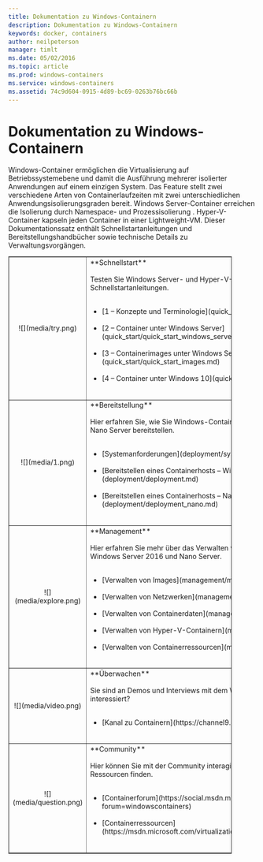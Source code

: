 ```yaml
---
title: Dokumentation zu Windows-Containern
description: Dokumentation zu Windows-Containern
keywords: docker, containers
author: neilpeterson
manager: timlt
ms.date: 05/02/2016
ms.topic: article
ms.prod: windows-containers
ms.service: windows-containers
ms.assetid: 74c9d604-0915-4d89-bc69-0263b76bc66b
---
```


# Dokumentation zu Windows-Containern

Windows-Container ermöglichen die Virtualisierung auf Betriebssystemebene und damit die Ausführung mehrerer isolierter Anwendungen auf einem einzigen System. Das Feature stellt zwei verschiedene Arten von Containerlaufzeiten mit zwei unterschiedlichen Anwendungsisolierungsgraden bereit. Windows Server-Container erreichen die Isolierung durch Namespace- und Prozessisolierung . Hyper-V-Container kapseln jeden Container in einer Lightweight-VM. Dieser Dokumentationssatz enthält Schnellstartanleitungen und Bereitstellungshandbücher sowie technische Details zu Verwaltungsvorgängen.

<table border="1" style="background-color:FFFFCC;border-collapse:collapse;border:1px solid FFCC00;color:000000;width:90%" cellpadding="25" cellspacing="5">
<tr>
<td ><center>![](media/try.png)</center></td>
<td>**Schnellstart**<br /><br />
Testen Sie Windows Server- und Hyper-V-Container mithilfe der folgenden Schnellstartanleitungen.<br /><br />
<ul>
<li>[1 – Konzepte und Terminologie](quick_start/quick_start.md)<br /><br /></li>
<li>[2 – Container unter Windows Server](quick_start/quick_start_windows_server.md)<br /><br /></li>
<li>[3 – Containerimages unter Windows Server](quick_start/quick_start_images.md)<br /><br /></li>
<li>[4 – Container unter Windows 10](quick_start/quick_start_windows_10.md)<br /><br /></li>
</ul>
</td>
</tr>
<tr>
<td ><center>![](media/1.png)</center></td>
<td>**Bereitstellung**<br /><br />
Hier erfahren Sie, wie Sie Windows-Container unter Windows Server 2016 und Nano Server bereitstellen.<br /><br />
<ul>
<li>[Systemanforderungen](deployment/system_requirements.md)<br /><br /></li>
<li>[Bereitstellen eines Containerhosts – Windows Server](deployment/deployment.md)<br /><br /></li>
<li>[Bereitstellen eines Containerhosts – Nano Server](deployment/deployment_nano.md)<br /><br /></li>

</ul>
</td>
</tr>

<tr>
<td ><center>![](media/explore.png)</center></td>
<td>**Management**<br /><br />
Hier erfahren Sie mehr über das Verwalten von Windows-Containern unter Windows Server 2016 und Nano Server.<br /><br />
<ul>
<li>[Verwalten von Images](management/manage_images.md)<br /><br /></li>
<li>[Verwalten von Netzwerken](management/container_networking.md)<br /><br /></li>
<li>[Verwalten von Containerdaten](management/manage_data.md)<br /><br /></li>
<li>[Verwalten von Hyper-V-Containern](management/hyperv_container.md)<br /><br /></li>
<li>[Verwalten von Containerressourcen](management/manage_resources.md)<br /><br /></li>
</ul>
</td>
</tr>
<tr>
<td ><center>![](media/video.png)</center></td>
<td>**Überwachen**<br /><br />
Sie sind an Demos und Interviews mit dem Windows-Container-Team interessiert?<br /><br />
<ul>
<li>[Kanal zu Containern](https://channel9.msdn.com/Blogs/containers)</li>
</ul>
<br />
</td>
</tr>
<tr>
<td ><center>![](media/question.png)</center></td>
<td>**Community**<br /><br />
Hier können Sie mit der Community interagieren, Beispiele testen und weitere Ressourcen finden.<br /><br />
<ul>
<li>[Containerforum](https://social.msdn.microsoft.com/Forums/en-US/home?forum=windowscontainers)<br /><br /></li>
<li>[Containerressourcen](https://msdn.microsoft.com/virtualization/community/community_overview)<br /><br /></li>
</ul>
</td>
</tr>
</table>


<!--HONumber=May16_HO4-->


